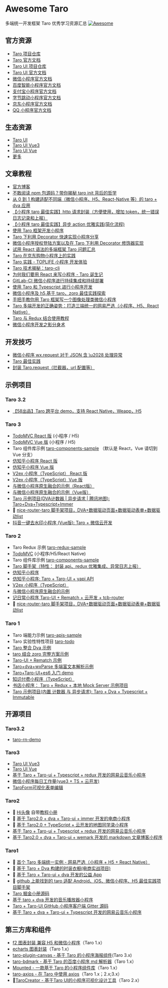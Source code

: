 # Awesome Taro

多端统一开发框架 Taro 优秀学习资源汇总 [![Awesome](https://awesome.re/badge-flat.svg)](https://awesome.re)

## 官方资源

- [Taro 项目仓库](https://github.com/NervJS/taro)
- [Taro 官方文档](http://nervjs.github.io/taro)
- [Taro UI 项目仓库](https://github.com/NervJS/taro-ui)
- [Taro UI 官方文档](https://taro-ui.jd.com)
- [微信小程序官方文档](https://developers.weixin.qq.com/miniprogram/dev/)
- [百度智能小程序官方文档](https://smartprogram.baidu.com/docs/introduction/register/index.html)
- [支付宝小程序官方文档](https://docs.alipay.com/mini/developer/getting-started)
- [字节跳动小程序官方文档](https://microapp.bytedance.com/)
- [京东小程序官方文档](https://mp.jd.com/docs/dev/)
- [QQ 小程序官方文档](https://q.qq.com/wiki/)

## 生态资源

- [Taro UI](https://taro-ui.jd.com)
- [Taro UI Vue3](https://b2nil.github.io/taro-ui-vue3/)
- [Taro UI Vue](https://github.com/psaren/taro-ui-vue)
- [更多](https://nervjs.github.io/taro/docs/redux)

## 文章教程

- [官方博客](https://nervjs.github.io/taro/blog)
- [不敢阅读 npm 包源码？带你揭秘 taro init 背后的哲学](https://juejin.im/post/5c21f4e5f265da61117a54a0)
- [从 0 到 1 构建适配不同端（微信小程序、H5、React-Native 等）的 taro + dva 应用](https://juejin.im/post/5bb1766d5188255c3272cdd0)
- [【小程序 taro 最佳实践】http 请求封装（方便使用，增加 token，统一错误日志记录和上报）](https://segmentfault.com/a/1190000016533592)
- [【小程序 taro 最佳实践】异步 action 优雅实践(简化流程)](https://segmentfault.com/a/1190000016534001)
- [使用 Taro 框架开发小程序](https://juejin.im/post/5ba0a53af265da0ab5037234)
- [Taro 下利用 Decorator 快速实现小程序分享](https://juejin.im/post/5b99da5d5188255c6f1e084e)
- [微信小程序授权登陆方案以及在 Taro 下利用 Decorator 修饰器实现](https://juejin.im/post/5b97a762e51d450e9649a8fd)
- [试用 React 语法的多端框架 Taro 问题汇总](https://segmentfault.com/a/1190000016247153)
- [Taro 在京东购物小程序上的实践](https://juejin.im/entry/5b987859e51d450ea2465ddd)
- [Taro 实践 - TOPLIFE 小程序 开发体验](https://juejin.im/post/5b3b786a6fb9a04f89780a9f)
- [Taro 技术揭秘：taro-cli](https://juejin.im/post/5b3ce041e51d45194832aaf6)
- [为何我们要用 React 来写小程序 - Taro 诞生记](https://juejin.im/post/5b30b476518825749e4a1d91)
- [GitLab-CI 微信小程序进行持续集成和持续部署](https://zacksleo.github.io/2018/04/08/GitLab-CI%E5%BE%AE%E4%BF%A1%E5%B0%8F%E7%A8%8B%E5%BA%8F%E8%BF%9B%E8%A1%8C%E6%8C%81%E7%BB%AD%E9%9B%86%E6%88%90%E5%92%8C%E6%8C%81%E7%BB%AD%E9%83%A8%E7%BD%B2/)
- [使用 Taro 和 Typescript 进行小程序开发](https://zacksleo.github.io/2018/06/16/%E4%BD%BF%E7%94%A8Taro%E5%92%8CTypescript%E8%BF%9B%E8%A1%8C%E5%B0%8F%E7%A8%8B%E5%BA%8F%E5%BC%80%E5%8F%91/)
- [微信小程序及 h5,基于 taro，zoro 最佳实践探索](https://www.jianshu.com/p/7c27dbbc080f)
- [手把手教你用 Taro 框架写一个图像处理类微信小程序](https://juejin.im/post/5c3c8c58f265da611a4813a9)
- [Taro 多端开发的正确姿势：打造三端统一的网易严选（小程序、H5、React Native）](https://juejin.im/post/5c6a151f518825625e4ac830)
- [Taro 与 Redux 结合使用教程](https://github.com/imageslr/taro-library#%E5%BC%95%E5%85%A5-redux)
- [微信小程序开发之影分身术](https://juejin.im/post/5c788d28e51d4560a82be8d2)

## 开发技巧

- [微信小程序 wx.request 对于 JSON 含 \u2028 处理异常](https://segmentfault.com/a/1190000015443614)
- [Taro 最佳实践](https://github.com/js-newbee/taro-best-practices)
- [封装 Taro.request（拦截器，url 配置等）](https://github.com/TigerHee/taro-request)

## 示例项目

### Taro 3.2

- [【58出品】Taro 跨平台 demo，支持 React Native，Weapp，H5](https://github.com/wuba/Taro-Mortgage-Calculator)

### Taro 3

- [TodoMVC React 版](https://github.com/NervJS/TodoMVC/tree/react) (小程序 / H5)
- [TodoMVC Vue 版](https://github.com/NervJS/TodoMVC/tree/vue) (小程序 / H5)
- Taro 组件库示例 [taro-components-sample](https://github.com/NervJS/taro-components-sample) （默认是 React，Vue 请切到 Vue 分支）
- [仿知乎小程序 React 版](https://github.com/NervJS/taro-zhihu-sample/tree/next)
- [仿知乎小程序 Vue 版](https://github.com/NervJS/taro-zhihu-sample/tree/vue)
- [V2ex 小程序（TypeScript） React 版](https://github.com/NervJS/taro-v2ex/tree/next)
- [V2ex 小程序（TypeScript）Vue 版](https://github.com/NervJS/taro-v2ex/tree/vue)
- [与微信小程序原生融合的示例（React版）](https://github.com/NervJS/taro-sample-weapp/tree/next)
- [与微信小程序原生融合的示例（Vue版）](https://github.com/NervJS/taro-sample-weapp/tree/vue)
- [Taro 示例项目(DVA计数器 | 异步请求 | 腾讯地图): Taro+Dva+Typescript+Immer](https://github.com/didilinkin/tarojs-ts-cli)
- 💯 [nice-router-taro 脚手架项目，DVA+数据驱动页面+数据驱动表单+数据驱动list](https://github.com/kala888/nice-router-taro)
- [抖音一键去水印小程序 (Vue版): Taro + 微信云开发](https://github.com/terryso/super9)



### Taro 2

- Taro Redux 示例 [taro-redux-sample](https://github.com/NervJS/taro-redux-sample)
- [TodoMVC](https://github.com/NervJS/TodoMVC) (小程序/H5/React Native)
- Taro 组件库示例 [taro-components-sample](https://github.com/NervJS/taro-components-sample/tree/master)
- [Taro 脚手架（特性： 封装 api、redux 优雅集成、异常日志上报）](https://github.com/wsdo/taro-kit.git)
- [仿知乎小程序](https://github.com/NervJS/taro-zhihu-sample)
- [仿知乎小程序: Taro + Taro-UI + yapi API](https://github.com/MoonCheung/zhihu-applet)
- [V2ex 小程序（TypeScript）](https://github.com/NervJS/taro-v2ex)
- [与微信小程序原生融合的示例](https://github.com/NervJS/taro-sample-weapp)
- [记日常小程序 Taro-UI + Rematch + 云开发 + tcb-router](https://github.com/zhixiaoqiang/taroCloud)
- 💯 [nice-router-taro 脚手架项目，DVA+数据驱动页面+数据驱动表单+数据驱动list](https://github.com/kala888/nice-router-taro/tree/taro2)

### Taro 1

- Taro 端能力示例 [taro-apis-sample](https://github.com/NervJS/taro-apis-sample)
- Taro 实验性特性项目 [taro-todo](https://github.com/NervJS/taro-todo)
- [Taro 整合 Dva 示例](https://github.com/zuoge85/taro-dva)
- [taro 结合 zoro 完整方案示例](https://github.com/FaureWu/ztaro)
- [Taro-UI + Rematch 示例](https://github.com/qwIvan/taro-demo-todolist)
- [Taro+dva+wxParse 多端富文本解析示例](https://github.com/zcSkr/taro-dva-wxParse)
- [Taro+Taro-UI+es6 入门 demo](https://github.com/hyyqcweb/taro-gank)
- [知识付费小程序（TypeScript）](https://github.com/SmallRuralDog/yundocs)
- [书店小程序： Taro + Redux + 本地 Mock Server 示例项目](https://github.com/imageslr/taro-library)
- [Taro 示例项目(内置 计数器 与 异步请求): Taro + Dva + Typescript + Immutable](https://github.com/didilinkin/elf-taro-cli/tree/taro-1.2.8)

## 开源项目

### Taro3.2

- [taro-rn-demo](https://github.com/wyzwhp/taro-rn-demo)

### Taro3 

- [Taro UI Vue3](https://b2nil.github.io/taro-ui-vue3/)
- [Taro UI Vue](https://github.com/psaren/taro-ui-vue)
- [基于 Taro + Taro-ui + Typescript + redux 开发的网易云音乐小程序](https://github.com/lsqy/taro-music/tree/feature_upgrade_taro3.0)
- [微信小程序每日工作量(vue3 + TS + 云开发)](https://github.com/whyour/mini-work)
- [TaroForm可视化表单编辑](https://github.com/ShaoGongBra/taro-form)


### Taro2

- 💯 [Hi头像](https://github.com/hi-our/hi-face) 自带[教程小册](https://www.xiaoxili.com/hi-face)
- 💯 [基于 Taro2.0 + dva + Taro-ui + immer 开发的电商小程序](https://github.com/jiechud/taro-mall)
- 💯 [基于 Taro2.0 + TypeScript + 云开发的地图同学录小程序](https://github.com/Mayandev/classmate-map)
- [基于 Taro + Taro-ui + Typescript + redux 开发的网易云音乐小程序](https://github.com/lsqy/taro-music)
- [基于 Taro2.0 + dva + Taro-ui + wemark 开发的 markdown 文章博客小程序](https://github.com/hirCodd/JavaNorthMiniApp.git)


### Taro1 

- 💯 [首个 Taro 多端统一实例 - 网易严选（小程序 + H5 + React Native）](https://github.com/js-newbee/taro-yanxuan)
- 💯 [基于 Taro + Dva 构建的时装衣橱(电商实战项目)](https://github.com/EasyTuan/taro-msparis)
- 💯 [基于 Taro + Taro-ui + dva 开发的公益 App](https://github.com/hugetiny/quit-smoking)
- 💯 [github 上能找到的 taro 适配 Android、iOS、微信小程序、H5 最佳实践项目脚手架](https://github.com/bozaigao/Taro-demo)
- [Taro 掘金小册源码](https://github.com/o2team/taro-ebook-source)
- [基于 taro + dva 开发的音乐播放器小程序](https://github.com/huangzhuangjia/taro-music)
- [Taro + Taro-UI GitHub 小程序客户端 Gitter 源码](https://github.com/huangjianke/Gitter)
- [基于 Taro + dva + Taro-ui + Typescript 开发的网易云音乐小程序](https://github.com/abc-club/taro-music-ts)


## 第三方库和组件

- [f2 图表封装 兼容 H5 和微信小程序](https://github.com/xioxin/taro-f2)（Taro 1.x）
- [echarts 图表封装](https://github.com/WsmDyj/echarts-for-taro)（Taro 1.x）
- [taro-plugin-canvas - 基于 Taro 的小程序海报组件](https://github.com/chuyun/taro-plugin-canvas)(Taro 3.x)
- [taro-bdmark - 基于 Taro 的百度小程序 md 解析器](https://github.com/guozimo/taro-bdMark)（Taro 1.x）
- [Mounted - 一款基于 Taro 的小程序组件库](https://github.com/fjc0k/mounted)（Taro 1.x）
- [taro-axios - 在 Taro 中使用 axios](https://github.com/fjc0k/taro-axios)（Taro 1.x；2.x;3.x）
- 🔨[TaroCreator - 基于Taro UI的小程序可视化设计工具](https://github.com/mpfast/TaroCreator)（Taro 2.x）
